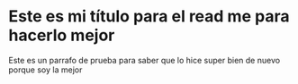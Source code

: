 # Este es mi título para el read me para hacerlo mejor
Este es un parrafo de prueba para saber que lo hice super bien de nuevo porque soy la mejor
 
